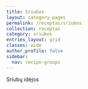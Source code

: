 ```yaml
---
title: Sriubos
layout: category-pages
permalink: /receptai/sriubos
collection: receptai
category: sriubos
entries_layout: grid
classes: wide
author_profile: false
sidebar:
  nav: recipe-groups
---
```


Sriubų idėjos
